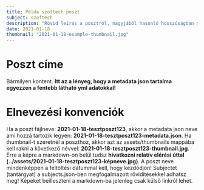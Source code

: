 ```yaml
---
title: Példa szoftech poszt
subject: szoftech
description: "Rövid leírás a posztról, nagyjából hasonló hosszúságban mint ez itt."
date: 2021-01-18
thumbnail: "2021-01-18-example-thumbnail.jpg"
---
```


# Poszt címe

Bármilyen kontent. **Itt az a lényeg, hogy a metadata json tartalma egyezzen a fentebb látható yml adatokkal!**

# Elnevezési konvenciók

Ha a poszt fájlneve: **2021-01-18-tesztposzt123**, akkor a metadata json neve ami hozzá tartozik legyen: **2021-01-18-tesztposzt123-metadata.json**. Ha thumbnail-t szeretnél a poszthoz, akkor azt az assets/thumbnails mappába kell rakni a következő névvel: **2021-01-18-tesztposzt123-thumbnail.jpg**. Erre a képre a markdown-on belül tudsz **hivatkozni relatív elérésí úttal (../assets/2021-01-18-tesztposzt123-képneve.jpg)**.
A poszt neve mindenképpen a feltöltési dátummal kell, hogy kezdődjön!
Subjectet (tantárgyat) a subjects.json-ben megfogalmazott rövidítésekkel adhatsz meg!
Képeket beilleszteni a markdown-ba jelenleg csak külső linkről lehet.
